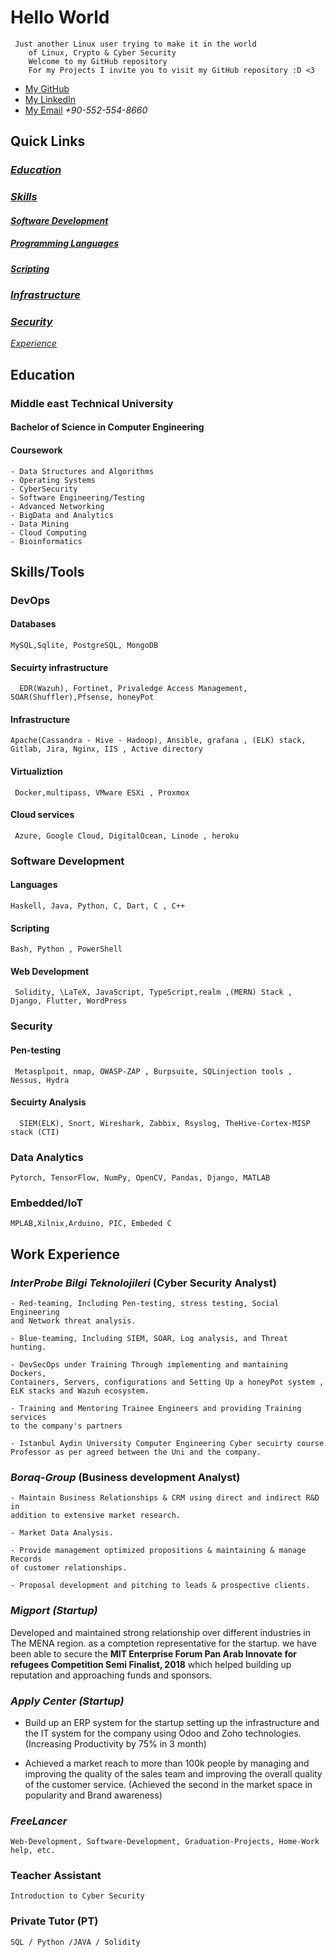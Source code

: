 # Hello World

     Just another Linux user trying to make it in the world
        of Linux, Crypto & Cyber Security
        Welcome to my GitHub repository
        For my Projects I invite you to visit my GitHub repository :D <3

- [My GitHub](https://www.github.com/mohamed9974)
- [My LinkedIn](https://www.linkedin.com/in/mohamedaliamin)
- [My Email](mailto:mohamed.amin@metu.edu.tr)
  _+90-552-554-8660_

## Quick Links

### [_Education_](README.md#education)

### [_Skills_](README.md#skills/tools)

#### [_Software Development_](README.md#software-development)

##### [_Programming Languages_](README.md#languages)

##### [_Scripting_](README.md#scripting)

### [_Infrastructure_](README.md#infrastructure)

### [_Security_](README.md#security)

[_Experience_](README.md#Work-Experience)

## Education

### Middle east Technical University

#### Bachelor of Science in Computer Engineering

#### Coursework

    - Data Structures and Algorithms
    - Operating Systems
    - CyberSecurity
    - Software Engineering/Testing
    - Advanced Networking
    - BigData and Analytics
    - Data Mining
    - Cloud Computing
    - Bioinformatics

## Skills/Tools

### DevOps

#### Databases

    MySQL,Sqlite, PostgreSQL, MongoDB

#### Secuirty infrastructure

      EDR(Wazuh), Fortinet, Privaledge Access Management, SOAR(Shuffler),Pfsense, honeyPot

#### Infrastructure

    Apache(Cassandra - Hive - Hadoop), Ansible, grafana , (ELK) stack, Gitlab, Jira, Nginx, IIS , Active directory

#### Virtualiztion

     Docker,multipass, VMware ESXi , Proxmox

#### Cloud services

     Azure, Google Cloud, DigitalOcean, Linode , heroku

### Software Development

#### Languages

    Haskell, Java, Python, C, Dart, C , C++

#### Scripting

    Bash, Python , PowerShell

#### Web Development

     Solidity, \LaTeX, JavaScript, TypeScript,realm ,(MERN) Stack , Django, Flutter, WordPress

### Security

#### Pen-testing

     Metasplpoit, nmap, OWASP-ZAP , Burpsuite, SQLinjection tools , Nessus, Hydra

#### Secuirty Analysis

      SIEM(ELK), Snort, Wireshark, Zabbix, Rsyslog, TheHive-Cortex-MISP stack (CTI)

### Data Analytics

    Pytorch, TensorFlow, NumPy, OpenCV, Pandas, Django, MATLAB

### Embedded/IoT

    MPLAB,Xilnix,Arduino, PIC, Embeded C

## Work Experience

### _InterProbe Bilgi Teknolojileri_ (Cyber Security Analyst)

    - Red-teaming, Including Pen-testing, stress testing, Social Engineering
    and Network threat analysis.

    - Blue-teaming, Including SIEM, SOAR, Log analysis, and Threat hunting.

    - DevSecOps under Training Through implementing and mantaining Dockers,
    Containers, Servers, configurations and Setting Up a honeyPot system ,
    ELK stacks and Wazuh ecosystem.

    - Training and Mentoring Trainee Engineers and providing Training services
    to the company's partners

    - Istanbul Aydin University Computer Engineering Cyber secuirty course
    Professor as per agreed between the Uni and the company.

### _Boraq-Group_ (Business development Analyst)

    - Maintain Business Relationships & CRM using direct and indirect R&D in
    addition to extensive market research.

    - Market Data Analysis.

    - Provide management optimized propositions & maintaining & manage Records
    of customer relationships.

    - Proposal development and pitching to leads & prospective clients.

### _Migport (Startup)_

Developed and maintained strong relationship over different industries
in The MENA region. as a comptetion representative for the startup. we
have been able to secure the **MIT Enterprise Forum Pan Arab Innovate
for refugees Competition Semi Finalist, 2018** which helped building up
reputation and approaching funds and sponsors.

### _Apply Center (Startup)_

- Build up an ERP system for the startup setting up the infrastructure and
  the IT system for the company using Odoo and Zoho
  technologies.(Increasing Productivity by 75% in 3 month)

- Achieved a market reach to more than 100k people by managing and
  improving the quality of the sales team and improving the overall
  quality of the customer service. (Achieved the second in the market
  space in popularity and Brand awareness)

### _FreeLancer_

    Web-Development, Software-Development, Graduation-Projects, Home-Work help, etc.

### Teacher Assistant

    Introduction to Cyber Security

### Private Tutor (PT)

    SQL / Python /JAVA / Solidity
